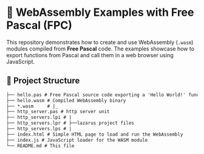 # 🧩 WebAssembly Examples with Free Pascal (FPC)

This repository demonstrates how to create and use WebAssembly (`.wasm`) modules compiled from **Free Pascal** code. The examples showcase how to export functions from Pascal and call them in a web browser using JavaScript.

## 📁 Project Structure

```md
├── hello.pas # Free Pascal source code exporting a 'Hello World!' function
├── hello.wasm # Compiled WebAssembly binary
├── *.wasm     # |_  
├── http_server.pas # http server unit
├── http_servers.lpi # |
├── http_servers.lpr # ├──lazarus project files
├── http_servers.lps # |
├── index.html # Simple HTML page to load and run the WebAssembly
├── index.js # JavaScript loader for the WASM module
└── README.md # This file
```
